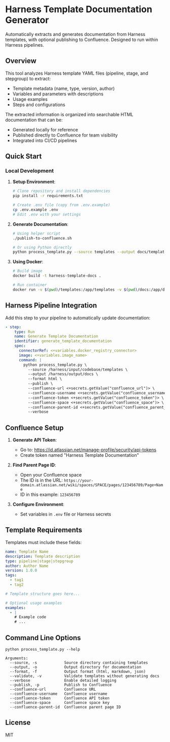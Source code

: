 # Harness Template Documentation Generator

Automatically extracts and generates documentation from Harness templates, with optional publishing to Confluence. Designed to run within Harness pipelines.

## Overview

This tool analyzes Harness template YAML files (pipeline, stage, and stepgroup) to extract:
- Template metadata (name, type, version, author)
- Variables and parameters with descriptions
- Usage examples
- Steps and configurations

The extracted information is organized into searchable HTML documentation that can be:
- Generated locally for reference
- Published directly to Confluence for team visibility
- Integrated into CI/CD pipelines

## Quick Start

### Local Development

1. **Setup Environment**:
   ```bash
   # Clone repository and install dependencies
   pip install -r requirements.txt
   
   # Create .env file (copy from .env.example)
   cp .env.example .env
   # Edit .env with your settings
   ```

2. **Generate Documentation**:
   ```bash
   # Using helper script
   ./publish-to-confluence.sh
   
   # Or using Python directly
   python process_template.py --source templates --output docs/templates --format html
   ```

3. **Using Docker**:
   ```bash
   # Build image
   docker build -t harness-template-docs .
   
   # Run container
   docker run -v $(pwd)/templates:/app/templates -v $(pwd)/docs:/app/docs harness-template-docs --verbose
   ```

## Harness Pipeline Integration

Add this step to your pipeline to automatically update documentation:

```yaml
- step:
    type: Run
    name: Generate Template Documentation
    identifier: generate_template_documentation
    spec:
      connectorRef: <+variables.docker_registry_connector>
      image: <+variables.image_name>
      command: |
        python process_template.py \
          --source /harness/input/codebase/templates \
          --output /harness/output/docs \
          --format html \
          --publish \
          --confluence-url <+secrets.getValue("confluence_url")> \
          --confluence-username <+secrets.getValue("confluence_username")> \
          --confluence-token <+secrets.getValue("confluence_token")> \
          --confluence-space <+secrets.getValue("confluence_space")> \
          --confluence-parent-id <+secrets.getValue("confluence_parent_id")> \
          --verbose
```

## Confluence Setup

1. **Generate API Token**:
   - Go to: https://id.atlassian.net/manage-profile/security/api-tokens
   - Create token named "Harness Template Documentation"

2. **Find Parent Page ID**:
   - Open your Confluence space
   - The ID is in the URL: `https://your-domain.atlassian.net/wiki/spaces/SPACE/pages/123456789/Page+Name`
   - ID in this example: `123456789`

3. **Configure Environment**:
   - Set variables in `.env` file or Harness secrets

## Template Requirements

Templates must include these fields:

```yaml
name: Template Name
description: Template description
type: pipeline|stage|stepgroup
author: Author Name
version: 1.0.0
tags:
  - tag1
  - tag2

# Template structure goes here...

# Optional usage examples
examples:
  - |
    # Example code
    # ...
```

## Command Line Options

```
python process_template.py --help

Arguments:
  --source, -s            Source directory containing templates
  --output, -o            Output directory for documentation
  --format, -f            Output format (html, markdown, json)
  --validate, -v          Validate templates without generating docs
  --verbose               Enable detailed logging
  --publish, -p           Publish to Confluence
  --confluence-url        Confluence URL
  --confluence-username   Confluence username
  --confluence-token      Confluence API token
  --confluence-space      Confluence space key
  --confluence-parent-id  Confluence parent page ID
```

## License

MIT

